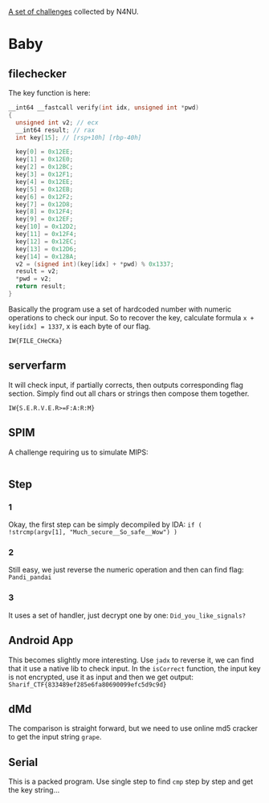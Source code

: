 [A set of challenges](https://github.com/N4NU/Reversing-Challenges-List) collected by N4NU.

# Baby

## filechecker

The key function is here:
```c
__int64 __fastcall verify(int idx, unsigned int *pwd)
{
  unsigned int v2; // ecx
  __int64 result; // rax
  int key[15]; // [rsp+10h] [rbp-40h]

  key[0] = 0x12EE;
  key[1] = 0x12E0;
  key[2] = 0x12BC;
  key[3] = 0x12F1;
  key[4] = 0x12EE;
  key[5] = 0x12EB;
  key[6] = 0x12F2;
  key[7] = 0x12D8;
  key[8] = 0x12F4;
  key[9] = 0x12EF;
  key[10] = 0x12D2;
  key[11] = 0x12F4;
  key[12] = 0x12EC;
  key[13] = 0x12D6;
  key[14] = 0x12BA;
  v2 = (signed int)(key[idx] + *pwd) % 0x1337;
  result = v2;
  *pwd = v2;
  return result;
}
```

Basically the program use a set of hardcoded number with numeric operations to check our input. So to recover the key, calculate formula `x + key[idx] = 1337`, x is each byte of our flag.

`IW{FILE_CHeCKa}`

## serverfarm

It will check input, if partially corrects, then outputs corresponding flag section. Simply find out all chars or strings then compose them together.

`IW{S.E.R.V.E.R>=F:A:R:M}`

## SPIM

A challenge requiring us to simulate MIPS:
```python
```

## Step

### 1

Okay, the first step can be simply decompiled by IDA: `if ( !strcmp(argv[1], "Much_secure__So_safe__Wow") )`

### 2

Still easy, we just reverse the numeric operation and then can find flag: `Pandi_pandai`

### 3

It uses a set of handler, just decrypt one by one: `Did_you_like_signals?`

## Android App

This becomes slightly more interesting. Use `jadx` to reverse it, we can find that it use a native lib to check input. In the `isCorrect` function, the input key is not encrypted, use it as input and then we get output: `Sharif_CTF{833489ef285e6fa80690099efc5d9c9d}`

## dMd

The comparison is straight forward, but we need to use online md5 cracker to get the input string `grape`.

## Serial

This is a packed program. Use single step to find `cmp` step by step and get the key string...
